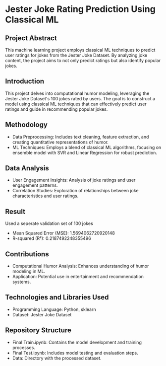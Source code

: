 # Jester Joke Rating Prediction Using Classical ML

## Project Abstract

This machine learning project employs classical ML techniques to predict user ratings for jokes from the Jester Joke Dataset. By analyzing joke content, the project aims to not only predict ratings but also identify popular jokes.

## Introduction

This project delves into computational humor modeling, leveraging the Jester Joke Dataset's 100 jokes rated by users. The goal is to construct a model using classical ML techniques that can effectively predict user ratings and guide in recommending popular jokes.

## Methodology

- Data Preprocessing: Includes text cleaning, feature extraction, and creating quantitative representations of humor.
- ML Techniques: Employs a blend of classical ML algorithms, focusing on ensemble model with SVR and Linear Regression for robust prediction.

## Data Analysis

- User Engagement Insights: Analysis of joke ratings and user engagement patterns.
- Correlation Studies: Exploration of relationships between joke characteristics and user ratings.

## Result
Used a seperate validation set of 100 jokes
- Mean Squared Error (MSE): 1.5694062720920148
- R-squared (R²): 0.2187492248355496

## Contributions

- Computational Humor Analysis: Enhances understanding of humor modeling in ML.
- Application: Potential use in entertainment and recommendation systems.
  
## Technologies and Libraries Used

- Programming Language: Python, sklearn
- Dataset: Jester Joke Dataset

## Repository Structure

- Final Train.ipynb: Contains the model development and training processes.
- Final Test.ipynb: Includes model testing and evaluation steps.
- Data: Directory with the processed dataset.
